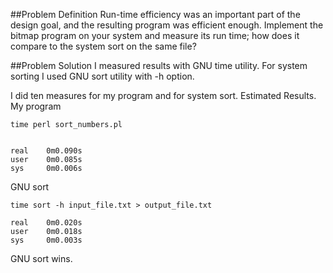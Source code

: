##Problem Definition
Run-time efficiency was an important part of the design goal, and the resulting program was efficient enough. Implement the bitmap program on your system and measure its run time; how does it compare to the system sort on the same file?


##Problem Solution
I measured results with GNU time utility. For system sorting I used GNU sort utility with -h option.

I did ten measures for my program and for system sort.
Estimated Results.
My program
```
time perl sort_numbers.pl


real    0m0.090s
user    0m0.085s
sys     0m0.006s
```

GNU sort
```
time sort -h input_file.txt > output_file.txt

real    0m0.020s
user    0m0.018s
sys     0m0.003s
```

GNU sort wins.